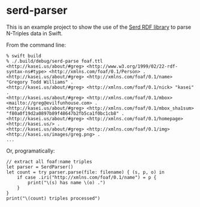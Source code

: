 serd-parser
===

This is an example project to show the use of the
[Serd RDF library](http://drobilla.net/software/serd)
to parse N-Triples data in Swift.

From the command line:

    % swift build
    % ./.build/debug/serd-parse foaf.ttl
    <http://kasei.us/about/#greg> <http://www.w3.org/1999/02/22-rdf-syntax-ns#type> <http://xmlns.com/foaf/0.1/Person> .
    <http://kasei.us/about/#greg> <http://xmlns.com/foaf/0.1/name> "Gregory Todd Williams" .
    <http://kasei.us/about/#greg> <http://xmlns.com/foaf/0.1/nick> "kasei" .
    <http://kasei.us/about/#greg> <http://xmlns.com/foaf/0.1/mbox> <mailto://greg@evilfunhouse.com> .
    <http://kasei.us/about/#greg> <http://xmlns.com/foaf/0.1/mbox_sha1sum> "f80a0f19d2a0897b89f48647b2fb5ca1f0bc1cb8" .
    <http://kasei.us/about/#greg> <http://xmlns.com/foaf/0.1/homepage> <http://kasei.us/> .
    <http://kasei.us/about/#greg> <http://xmlns.com/foaf/0.1/img> <http://kasei.us/images/greg.png> .
    ...

Or, programatically:

    // extract all foaf:name triples
    let parser = SerdParser()
    let count = try parser.parse(file: filename) { (s, p, o) in
        if case .iri("http://xmlns.com/foaf/0.1/name") = p {
            print("\(s) has name \(o) .")
        }
    }
    print("\(count) triples processed")
